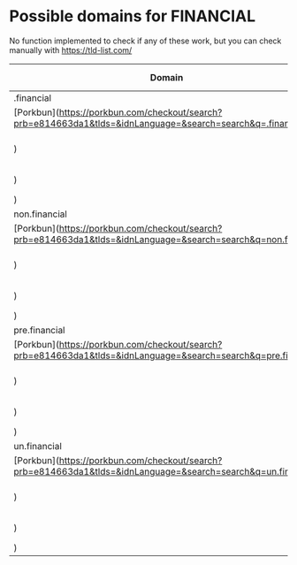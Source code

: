 # Possible domains for FINANCIAL

No function implemented to check if any of these work, but you can check manually with https://tld-list.com/

| Domain | Porkbun | NameCheap | Google Domains |
|---|---|---|---|
| .financial | [Porkbun](https://porkbun.com/checkout/search?prb=e814663da1&tlds=&idnLanguage=&search=search&q=.financial) | [Namecheap](https://www.namecheap.com/domains/registration/results/?domain=.financial) | [Google](https://domains.google.com/registrar/search?searchTerm=.financial) |
| non.financial | [Porkbun](https://porkbun.com/checkout/search?prb=e814663da1&tlds=&idnLanguage=&search=search&q=non.financial) | [Namecheap](https://www.namecheap.com/domains/registration/results/?domain=non.financial) | [Google](https://domains.google.com/registrar/search?searchTerm=non.financial) |
| pre.financial | [Porkbun](https://porkbun.com/checkout/search?prb=e814663da1&tlds=&idnLanguage=&search=search&q=pre.financial) | [Namecheap](https://www.namecheap.com/domains/registration/results/?domain=pre.financial) | [Google](https://domains.google.com/registrar/search?searchTerm=pre.financial) |
| un.financial | [Porkbun](https://porkbun.com/checkout/search?prb=e814663da1&tlds=&idnLanguage=&search=search&q=un.financial) | [Namecheap](https://www.namecheap.com/domains/registration/results/?domain=un.financial) | [Google](https://domains.google.com/registrar/search?searchTerm=un.financial) |

